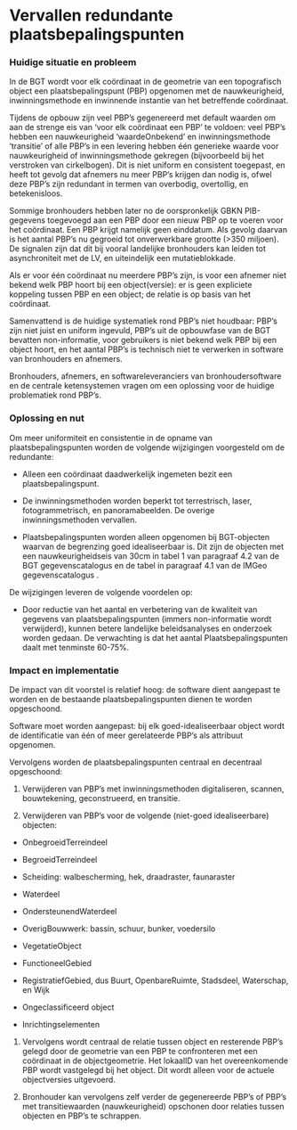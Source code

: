 Vervallen redundante plaatsbepalingspunten
==========================================

### Huidige situatie en probleem

In de BGT wordt voor elk coördinaat in de geometrie van een topografisch object
een plaatsbepalingspunt (PBP) opgenomen met de nauwkeurigheid, inwinningsmethode
en inwinnende instantie van het betreffende coördinaat.

Tijdens de opbouw zijn veel PBP’s gegenereerd met default waarden om aan de
strenge eis van ‘voor elk coördinaat een PBP’ te voldoen: veel PBP’s hebben een
nauwkeurigheid ‘waardeOnbekend’ en inwinningsmethode ‘transitie’ of alle PBP’s
in een levering hebben één generieke waarde voor nauwkeurigheid of
inwinningsmethode gekregen (bijvoorbeeld bij het verstroken van cirkelbogen).
Dit is niet uniform en consistent toegepast, en heeft tot gevolg dat afnemers nu
meer PBP’s krijgen dan nodig is, ofwel deze PBP’s zijn redundant in termen van
overbodig, overtollig, en betekenisloos.

Sommige bronhouders hebben later no de oorspronkelijk GBKN PIB-gegevens
toegevoegd aan een PBP door een nieuw PBP op te voeren voor het coördinaat. Een
PBP krijgt namelijk geen einddatum. Als gevolg daarvan is het aantal PBP’s nu
gegroeid tot onverwerkbare grootte (\>350 miljoen). De signalen zijn dat dit bij
vooral landelijke bronhouders kan leiden tot asynchroniteit met de LV, en
uiteindelijk een mutatieblokkade.

Als er voor één coördinaat nu meerdere PBP’s zijn, is voor een afnemer niet
bekend welk PBP hoort bij een object(versie): er is geen expliciete koppeling
tussen PBP en een object; de relatie is op basis van het coördinaat.

Samenvattend is de huidige systematiek rond PBP’s niet houdbaar: PBP’s zijn niet
juist en uniform ingevuld, PBP’s uit de opbouwfase van de BGT bevatten
non-informatie, voor gebruikers is niet bekend welk PBP bij een object hoort, en
het aantal PBP’s is technisch niet te verwerken in software van bronhouders en
afnemers.

Bronhouders, afnemers, en softwareleveranciers van bronhoudersoftware en de
centrale ketensystemen vragen om een oplossing voor de huidige problematiek rond
PBP’s.

### Oplossing en nut

Om meer uniformiteit en consistentie in de opname van plaatsbepalingspunten
worden de volgende wijzigingen voorgesteld om de redundante:

-   Alleen een coördinaat daadwerkelijk ingemeten bezit een plaatsbepalingspunt.

-   De inwinningsmethoden worden beperkt tot terrestrisch, laser,
    fotogrammetrisch, en panoramabeelden. De overige inwinningsmethoden
    vervallen.

-   Plaatsbepalingspunten worden alleen opgenomen bij BGT-objecten waarvan de
    begrenzing goed idealiseerbaar is. Dit zijn de objecten met een
    nauwkeurigheidseis van 30cm in tabel 1 van paragraaf 4.2 van de BGT
    gegevenscatalogus en de tabel in paragraaf 4.1 van de IMGeo
    gegevenscatalogus .

De wijzigingen leveren de volgende voordelen op:

-   Door reductie van het aantal en verbetering van de kwaliteit van gegevens
    van plaatsbepalingspunten (immers non-informatie wordt verwijderd), kunnen
    betere landelijke beleidsanalyses en onderzoek worden gedaan. De verwachting
    is dat het aantal Plaatsbepalingspunten daalt met tenminste 60-75%.

### Impact en implementatie

De impact van dit voorstel is relatief hoog: de software dient aangepast te
worden en de bestaande plaatsbepalingspunten dienen te worden opgeschoond.

Software moet worden aangepast: bij elk goed-idealiseerbaar object wordt de
identificatie van één of meer gerelateerde PBP’s als attribuut opgenomen.

Vervolgens worden de plaatsbepalingspunten centraal en decentraal opgeschoond:

1.  Verwijderen van PBP’s met inwinningsmethoden digitaliseren, scannen,
    bouwtekening, geconstrueerd, en transitie.

2.  Verwijderen van PBP’s voor de volgende (niet-goed idealiseerbare) objecten:

-   OnbegroeidTerreindeel

-   BegroeidTerreindeel

-   Scheiding: walbescherming, hek, draadraster, faunaraster

-   Waterdeel

-   OndersteunendWaterdeel

-   OverigBouwwerk: bassin, schuur, bunker, voedersilo

-   VegetatieObject

-   FunctioneelGebied

-   RegistratiefGebied, dus Buurt, OpenbareRuimte, Stadsdeel, Waterschap, en
    Wijk

-   Ongeclassificeerd object

-   Inrichtingselementen

1.  Vervolgens wordt centraal de relatie tussen object en resterende PBP’s
    gelegd door de geometrie van een PBP te confronteren met een coördinaat in
    de objectgeometrie. Het lokaalID van het overeenkomende PBP wordt vastgelegd
    bij het object. Dit wordt alleen voor de actuele objectversies uitgevoerd.

2.  Bronhouder kan vervolgens zelf verder de gegenereerde PBP’s of PBP’s met
    transitiewaarden (nauwkeurigheid) opschonen door relaties tussen objecten en
    PBP’s te schrappen.

